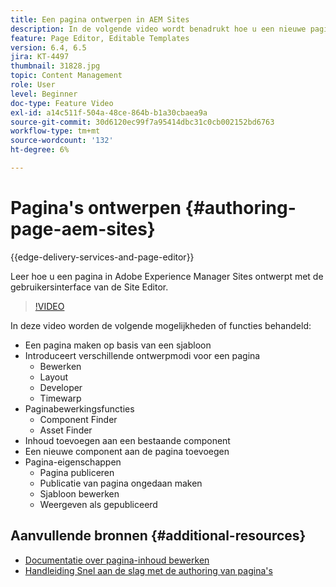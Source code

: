```yaml
---
title: Een pagina ontwerpen in AEM Sites
description: In de volgende video wordt benadrukt hoe u een nieuwe pagina in Adobe Experience Manager Sites kunt ontwerpen met behulp van de gebruikersinterface van de Site Editor
feature: Page Editor, Editable Templates
version: 6.4, 6.5
jira: KT-4497
thumbnail: 31828.jpg
topic: Content Management
role: User
level: Beginner
doc-type: Feature Video
exl-id: a14c511f-504a-48ce-864b-b1a30cbaea9a
source-git-commit: 30d6120ec99f7a95414dbc31c0cb002152bd6763
workflow-type: tm+mt
source-wordcount: '132'
ht-degree: 6%

---
```


# Pagina&#39;s ontwerpen {#authoring-page-aem-sites}

{{edge-delivery-services-and-page-editor}}

Leer hoe u een pagina in Adobe Experience Manager Sites ontwerpt met de gebruikersinterface van de Site Editor.

>[!VIDEO](https://video.tv.adobe.com/v/31828?quality=12&learn=on)

In deze video worden de volgende mogelijkheden of functies behandeld:

* Een pagina maken op basis van een sjabloon
* Introduceert verschillende ontwerpmodi voor een pagina
   * Bewerken
   * Layout
   * Developer
   * Timewarp
* Paginabewerkingsfuncties
   * Component Finder
   * Asset Finder
* Inhoud toevoegen aan een bestaande component
* Een nieuwe component aan de pagina toevoegen
* Pagina-eigenschappen
   * Pagina publiceren
   * Publicatie van pagina ongedaan maken
   * Sjabloon bewerken
   * Weergeven als gepubliceerd

## Aanvullende bronnen {#additional-resources}

* [Documentatie over pagina-inhoud bewerken](https://experienceleague.adobe.com/docs/experience-manager-cloud-service/sites/authoring/fundamentals/editing-content.html)
* [Handleiding Snel aan de slag met de authoring van pagina&#39;s](https://experienceleague.adobe.com/docs/experience-manager-cloud-service/sites/authoring/getting-started/quick-start.html)
